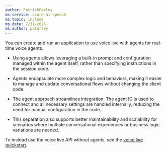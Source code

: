 ```yaml
---
author: PatrickFarley
ms.service: azure-ai-speech
ms.topic: include
ms.date: 7/31/2025
ms.author: pafarley
---
```


You can create and run an application to use voice live with agents for real-time voice agents.

- Using agents allows leveraging a built-in prompt and configuration managed within the agent itself, rather than specifying instructions in the session code. 

- Agents encapsulate more complex logic and behaviors, making it easier to manage and update conversational flows without changing the client code. 

- The agent approach streamlines integration. The agent ID is used to connect and all necessary settings are handled internally, reducing the need for manual configuration in the code. 

- This separation also supports better maintainability and scalability for scenarios where multiple conversational experiences or business logic variations are needed.

To instead use the voice live API without agents, see the [voice live quickstart](/azure/ai-services/speech-service/voice-live-quickstart).
